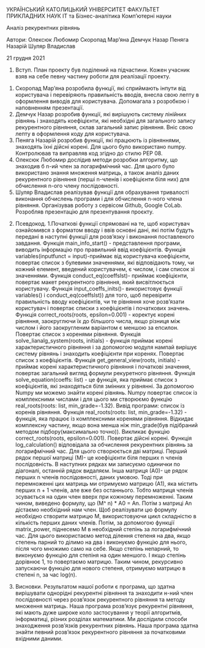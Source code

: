 УКРАЇНСЬКИЙ КАТОЛИЦЬКИЙ УНІВЕРСИТЕТ
ФАКУЛЬТЕТ ПРИКЛАДНИХ НАУК
IT та Бізнес-аналітика 
Комп’ютерні науки

Аналіз рекурентних рівнянь

Автори:
Олексюк Любомир
Скоропад Мар’яна
Демчук Назар
Пеняга Назарій
Шуляр Владислав 

21 грудня 2021

1.   Вступ. 
План проекту був поділений на підчастини. Кожен учасник взяв на себе певну частину роботи для реалізації проекту.
1) Скоропад Мар’яна розробила функції, які сприймають інпути від користувача і перевіряють правильність вводів, внесла свою лепту в оформлення виводів для користувача. Допомагала з розробкою і наповненням презентації. 
2) Демчук Назар розробив функції, які вирішують систему лінійних рівнянь і знаходять коефіцієнти, які необхідні для загального запису рекурентного рівняння, склав загальний запис рівняння. Вніс свою лепту в оформлення коду для користувача.
3) Пеняга Назарій розробив функції, які працюють із рівняннями, знаходять їхні дійсні корені. Для цього було використано numpy. Контролював та виправляв код згідно до стилю PEP 08.
4) Олексюк Любомир дослідив методи розробки алгоритму, що знаходив б n-ий член за логарифмічний час. Для цього було використано знання множення матриць, а також аналіз даних рекурентного рівняння (перші n-членів і коефіцієнти біля них) для обчислення n-ого члену послідовності.
5) Шуляр Владислав реалізував функції для обрахування тривалості виконання обчислень програми і для обчислення n-ного члена рівняння. Організував роботу з сервісом Github, Google CoLab. Розробляв презентацію для презентування проєкту.
 
2.   Псевдокод.
1.Початкові функції спрямовані на те, щоб користувач ознайомився з форматом вводу і ввів основні дані, які потім будуть передані в наступні функції для розв’язку і виконання поставленого завдання.
Функція main_info_start() - представлення програми, виводить інформацію про правильний ввід коефіцієнтів.
Функція variables(inputfunct = input)-приймає від користувача коефіцієнти, повертає список з булевими значеннями, які відповідають тому, чи кожний елемент, введений користувачем, є числом, і сам список зі значеннями.
Функція conduct_eq(coeffslst)- приймає коефіцієнти, повертає макет рекурентного рівняння, який висвітлюється користувачу.
Функція input_coeffs_inits()- використовує функції variables() і conduct_eq(coeffslst)) для того, щоб перевірити правильність вводу коефіцієнтів, чи те рівняння хоче розв’язати користувач і повертає списки з коефіцієнтів і початкових значень.
​​Функція correct_roots(roots, epsilon=0.001) - коректує корені рівняння, заокруглючи їх до більшого числа, якщо різниця між числом і його заокругленим варіантом є меншою за епсилон. Повертає список з коренями рівняння.
Функція solve_lianalg_system(roots, initials) - функція приймає корені характеристичного рівняння і за допомогою модуля нампай вирішує систему рівнянь і знаходить коефіцієнти при коренях. Повертає список з коефіцієнтів.
Функція get_general_view(roots, initials) - приймає корені характеристичного рівняння і початкові значення, повертає загальний вигляд формули рекуретного рівняння.
​​Функція solve_equation(coeffs: list) - це функція, яка приймає список з коефіцієнтів, які знаходяться біля змінних у рівнянні. За допомогою Numpy ми можемо знайти корені рівнянь. Numpy повертає список із комплексними числами і для цього ми створюємо функцію real_roots(roots: list, min_grade=-1.32). Вивід програми: список із коренів рівняння.
Функція real_roots(roots: list, min_grade=-1.32) - функція, яка працює із комплексними коренями рівняння. Відкидає комплексну частину, якщо вона менша ніж min_grade(був підібраний методом підбору(максимально точно)). Викликає функцію correct_roots(roots, epsilon=0.001). Повертає дійсні корені.
Функція log_calculation() відповідала за обчислення рекурентних рівнянь за логарифмічний час. Для цього створюється дві матриці. Перший рядок першої матриці (М)- це коефіцієнти біля перших n членів послідовність. В наступних рядках ми записуємо одинички по діагоналі, останній рядок видаляєм. Інша матриця (А0)- це рядок перших n членів послідовності, даних умовою. Тоді при перемноженні цих матриць ми отримуємо матрицю (А1), яка містить перших n + 1 членів, але вже без останнього. Тобто матриця членів зсувається на один член вверх при кожному перемноженні. Таким чином, виведено формулу, що (М^ n) * A0 = An.
Потім з матриці Аn дістаємо необхідний нам член. Щоб реалізувати цю формулу необхідно створити матрицю М, використовуючи цикл складністю в кількість перших даних членів. Потім, за допомогою функції matrix_power, піднесемо М в необхідний степінь за логарифмічний час. Для цього використаємо метод ділення степеня на два, якщо степень парний то ділимо на два і виконуємо функцію для нього, після чого множимо само на себе. Якщо степінь непарний, то виконуємо функцію для степіня на один меншого. І якщо степінь дорівнює 1, то повертаємо матрицю. Таким чином, рекурсивно запускаючи функцію для нового степеня, отримуємо матрицю в степені n, за час log(n). 

3.   Висновки.
Результатом нашої роботи є програма, що здатна вирішувати однорідні рекурентні рівняння та знаходити н-ний член послідовності через розв’язок рекурентного рівняння та методу множення матриць. Наша програма розв’язує рекурентні рівняння, які мають дуже широке коло застосування у теорії алгоритмів, інформатиці, різних розділах математики. Ми дослідили способи знаходження розв’язків рекурентних рівнянь. Наша програма здатна знайти певний розв’язок рекурентного рівняння за початковими вхідними даними.
